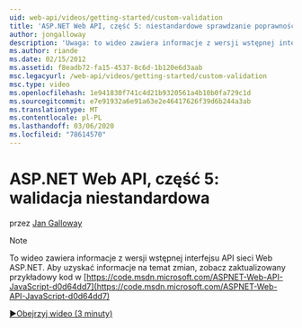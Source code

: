 ```yaml
---
uid: web-api/videos/getting-started/custom-validation
title: 'ASP.NET Web API, część 5: niestandardowe sprawdzanie poprawności | Microsoft Docs'
author: jongalloway
description: 'Uwaga: to wideo zawiera informacje z wersji wstępnej interfejsu API sieci Web ASP.NET'
ms.author: riande
ms.date: 02/15/2012
ms.assetid: f8eadb72-fa15-4537-8c6d-1b120e6d3aab
msc.legacyurl: /web-api/videos/getting-started/custom-validation
msc.type: video
ms.openlocfilehash: 1e941830f741c4d21b9320561a4b10b0fa729c1d
ms.sourcegitcommit: e7e91932a6e91a63e2e46417626f39d6b244a3ab
ms.translationtype: MT
ms.contentlocale: pl-PL
ms.lasthandoff: 03/06/2020
ms.locfileid: "78614570"
---
```

# <a name="aspnet-web-api-part-5-custom-validation"></a>ASP.NET Web API, część 5: walidacja niestandardowa

przez [Jan Galloway](https://github.com/jongalloway)

> [!NOTE]
> To wideo zawiera informacje z wersji wstępnej interfejsu API sieci Web ASP.NET. Aby uzyskać informacje na temat zmian, zobacz zaktualizowany przykładowy kod w [https://code.msdn.microsoft.com/ASPNET-Web-API-JavaScript-d0d64dd7](https://code.msdn.microsoft.com/ASPNET-Web-API-JavaScript-d0d64dd7)

[&#9654;Obejrzyj wideo (3 minuty)](https://channel9.msdn.com/Blogs/ASP-NET-Site-Videos/custom-validation)
